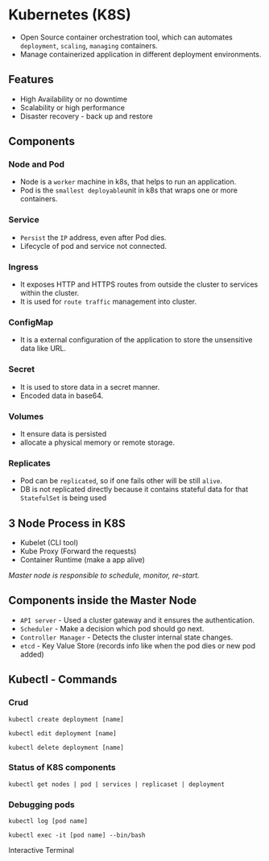 # Kubernetes (K8S)

- Open Source container orchestration tool, which can automates `deployment`, `scaling`, `managing` containers.
- Manage containerized application in different deployment environments.

## Features

- High Availability or no downtime
- Scalability or high performance
- Disaster recovery - back up and restore

## Components

### Node and Pod

- Node is a `worker` machine in k8s, that helps to run an application.
- Pod is the `smallest deployable`unit in k8s that wraps one or more containers.

### Service

- `Persist` the `IP` address, even after Pod dies.
- Lifecycle of pod and service not connected.

### Ingress

- It exposes HTTP and HTTPS routes from outside the cluster to services within the cluster.
- It is used for `route traffic` management into cluster.

### ConfigMap

- It is a external configuration of the application to store the unsensitive data like URL.

### Secret

- It is used to store data in a secret manner.
- Encoded data in base64.

### Volumes

- It ensure data is persisted
- allocate a physical memory or remote storage.

### Replicates

- Pod can be `replicated`, so if one fails other will be still `alive`.
- DB is not replicated directly because it contains stateful data for that `StatefulSet` is being used

## 3 Node Process in K8S

- Kubelet (CLI tool)
- Kube Proxy (Forward the requests)
- Container Runtime (make a app alive)

_Master node is responsible to schedule,  monitor, re-start._

## Components inside the Master Node

- `API server` - Used a cluster gateway and it ensures the authentication.
- `Scheduler` - Make a decision which pod should go next.
- `Controller Manager` - Detects the cluster internal state changes.
- `etcd` - Key Value Store (records info like when the pod dies or new pod added)

## Kubectl - Commands

### Crud

``` plaintext
kubectl create deployment [name]
```

``` plaintext
kubectl edit deployment [name]
```

``` plaintext
kubectl delete deployment [name]
```

### Status of K8S components

``` plaintext
kubectl get nodes | pod | services | replicaset | deployment
```

### Debugging pods

``` plaintext
kubectl log [pod name]
```

``` plaintext
kubectl exec -it [pod name] --bin/bash
```

Interactive Terminal